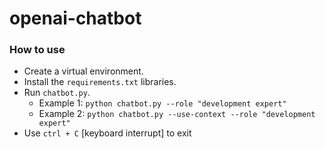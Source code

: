 # openai-chatbot
### How to use
- Create a virtual environment.
- Install the `requirements.txt` libraries.
- Run `chatbot.py`.
  - Example 1: `python chatbot.py --role "development expert"`
  - Example 2: `python chatbot.py --use-context --role "development expert"`
- Use `ctrl + C` [keyboard interrupt] to exit
